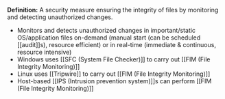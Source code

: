 **Definition:**
 A security measure ensuring the integrity of files by monitoring and detecting unauthorized changes.
- Monitors and detects unauthorized changes in important/static OS/application files on-demand (manual start (can be scheduled [[audit]]s), resource efficient) or in real-time (immediate & continuous, resource intensive)
- Windows uses [[SFC (System File Checker)]] to carry out [[FIM (File Integrity Monitoring)]]
- Linux uses [[Tripwire]] to carry out [[FIM (File Integrity Monitoring)]]
- Host-based [[IPS (Intrusion prevention system)]]s can perform [[FIM (File Integrity Monitoring)]]